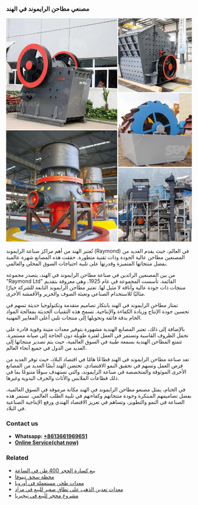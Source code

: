 <h3>مصنعي مطاحن الرايموند في الهند</h3><img src='1701853923.jpg' alt=''><p>تُعتبر الهند من أهم مراكز صناعة الرايموند (Raymond) في العالم، حيث يقدم العديد من المصنعين مطاحن عالية الجودة وذات تقنية متطورة. حققت هذه المصانع شهرة عالمية بفضل منتجاتها المتميزة وقدرتها على تلبية احتياجات السوق المحلي والعالمي.</p><p>من بين المصنعين الرائدين في صناعة مطاحن الرايموند في الهند، يتصدر مجموعة "Raymond Ltd" القائمة. تأسست المجموعة في عام 1925، وهي معروفة بتقديم منتجات ذات جودة عالية وأناقة لا مثيل لها. تعتبر مطاحن الرايموند التابعة للشركة خيارًا مثاليًا للاستخدام الصناعي وتعبئة الصوف والحرير والأقمشة الأخرى.</p><p>تمتاز مطاحن الرايموند في الهند بابتكار تصاميم متقدمة وتكنولوجيا حديثة تسهم في تحسين جودة الإنتاج وزيادة الكفاءة والإنتاجية. تسمح هذه التقنيات الحديثة بمعالجة المواد الخام بدقة فائقة وتحويلها إلى منتجات تلبي أعلى المعايير المهنية.</p><p>بالإضافة إلى ذلك، تعتبر المصانع الهندية مشهورة بتوفير معدات متينة وقوية قادرة على تحمل الظروف القاسية وتستمر في العمل لفترة طويلة دون الحاجة إلى صيانة مستمرة. تتمتع المطاحن الهندية بسمعة طيبة في السوق العالمية، حيث يتم تصدير منتجاتها إلى العديد من الدول في جميع أنحاء العالم.</p><p>تعد صناعة مطاحن الرايموند في الهند قطاعًا هامًا في اقتصاد البلاد، حيث توفر العديد من فرص العمل وتسهم في تحقيق النمو الاقتصادي. تحتضن الهند أيضًا العديد من المصانع الأخرى الموثوقة والمتخصصة في صناعة الرايموند، والتي تستهدف سوقًا متنوعًا بما في ذلك قطاعات الملابس والأثاث والحرف اليدوية وغيرها.</p><p>في الختام، يمثل مصنعو مطاحن الرايموند في الهند مكانة مرموقة في السوق العالمية، بفضل تصاميمهم المبتكرة وجودة منتجاتهم وكفاءتهم في تلبية الطلب العالمي. تستمر هذه الصناعة في النمو والتطوير، وتساهم في تعزيز الاقتصاد الهندي ورفع الإنتاجية الصناعية في البلاد.</p><h3>Contact us</h3><ul><li><strong>Whatsapp:&nbsp;<a href="https://wa.me/8613661969651">+8613661969651</a></strong></li><li><a href="https://swt.shibang-china.com/?git&amp;zhl&amp;مصنعي مطاحن الرايموند في الهند"><strong>Online Service(chat now)</strong></a></li></ul><h3>Related</h3><ul><li><a href='بيع كسارة الحجر 400 طن في الساعة.md'>بيع كسارة الحجر 400 طن في الساعة</a></li><li><a href='محطة سحق تينوفا.md'>محطة سحق تينوفا</a></li><li><a href='معدات طحن مستعملة في أوروبا.md'>معدات طحن مستعملة في أوروبا</a></li><li><a href='معدات تعدين الذهب على نطاق صغير للبيع في مزاد.md'>معدات تعدين الذهب على نطاق صغير للبيع في مزاد</a></li><li><a href='مشروع محجر للبيع في نيجيريا.md'>مشروع محجر للبيع في نيجيريا</a></li></ul>